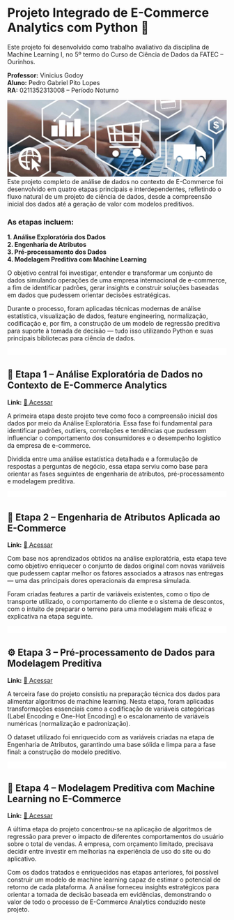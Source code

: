 # Projeto Integrado de E-Commerce Analytics com Python 🐍 
Este projeto foi desenvolvido como trabalho avaliativo da disciplina de Machine Learning I, no 5º termo do Curso de Ciência de Dados da FATEC – Ourinhos.
 
__Professor:__ Vinicius Godoy  
__Aluno:__ Pedro Gabriel Pito Lopes  
__RA:__ 0211352313008 – Período Noturno  


![Representação](imgs/ecommerce-regressao.jpg) 
Este projeto completo de análise de dados no contexto de E-Commerce foi desenvolvido em quatro etapas principais e interdependentes, refletindo o fluxo natural de um projeto de ciência de dados, desde a compreensão inicial dos dados até a geração de valor com modelos preditivos.  

### As etapas incluem:
__1. Análise Exploratória dos Dados__  
__2. Engenharia de Atributos__  
__3. Pré-processamento dos Dados__  
__4. Modelagem Preditiva com Machine Learning__  

O objetivo central foi investigar, entender e transformar um conjunto de dados simulando operações de uma empresa internacional de e-commerce, a fim de identificar padrões, gerar insights e construir soluções baseadas em dados que pudessem orientar decisões estratégicas.

Durante o processo, foram aplicadas técnicas modernas de análise estatística, visualização de dados, feature engineering, normalização, codificação e, por fim, a construção de um modelo de regressão preditiva para suporte à tomada de decisão — tudo isso utilizando Python e suas principais bibliotecas para ciência de dados.


![Espaço](imgs/espaco_menor.png) 
## 🔎 Etapa 1 – Análise Exploratória de Dados no Contexto de E-Commerce Analytics  

__Link:__ [🔗 Acessar](Analise_Exp_Ecommerce/Analise_Explo_Ecommerce.ipynb)  

A primeira etapa deste projeto teve como foco a compreensão inicial dos dados por meio da Análise Exploratória. Essa fase foi fundamental para identificar padrões, outliers, correlações e tendências que pudessem influenciar o comportamento dos consumidores e o desempenho logístico da empresa de e-commerce.  

Dividida entre uma análise estatística detalhada e a formulação de respostas a perguntas de negócio, essa etapa serviu como base para orientar as fases seguintes de engenharia de atributos, pré-processamento e modelagem preditiva.  


![Espaço](imgs/espaco_menor.png)
## 📐 Etapa 2 – Engenharia de Atributos Aplicada ao E-Commerce

__Link:__ [🔗 Acessar](Eng_Atributos_Ecommerce/Engenharia_Atrib.ipynb)  

Com base nos aprendizados obtidos na análise exploratória, esta etapa teve como objetivo enriquecer o conjunto de dados original com novas variáveis que pudessem captar melhor os fatores associados a atrasos nas entregas — uma das principais dores operacionais da empresa simulada.  

Foram criadas features a partir de variáveis existentes, como o tipo de transporte utilizado, o comportamento do cliente e o sistema de descontos, com o intuito de preparar o terreno para uma modelagem mais eficaz e explicativa na etapa seguinte.  


![Espaço](imgs/espaco_menor.png)
## ⚙️ Etapa 3 – Pré-processamento de Dados para Modelagem Preditiva  

__Link:__ [🔗 Acessar](Process_Dados_Ecommerce/Pre_Processamento.ipynb)  

A terceira fase do projeto consistiu na preparação técnica dos dados para alimentar algoritmos de machine learning. Nesta etapa, foram aplicadas transformações essenciais como a codificação de variáveis categóricas (Label Encoding e One-Hot Encoding) e o escalonamento de variáveis numéricas (normalização e padronização).  

O dataset utilizado foi enriquecido com as variáveis criadas na etapa de Engenharia de Atributos, garantindo uma base sólida e limpa para a fase final: a construção do modelo preditivo.  


![Espaço](imgs/espaco_menor.png)
## 💸 Etapa 4 – Modelagem Preditiva com Machine Learning no E-Commerce  

__Link:__ [🔗 Acessar](MLAnalise_Ecomerce/Vendas_Ecommerce.ipynb) 

A última etapa do projeto concentrou-se na aplicação de algoritmos de regressão para prever o impacto de diferentes comportamentos do usuário sobre o total de vendas. A empresa, com orçamento limitado, precisava decidir entre investir em melhorias na experiência de uso do site ou do aplicativo.  

Com os dados tratados e enriquecidos nas etapas anteriores, foi possível construir um modelo de machine learning capaz de estimar o potencial de retorno de cada plataforma. A análise forneceu insights estratégicos para orientar a tomada de decisão baseada em evidências, demonstrando o valor de todo o processo de E-Commerce Analytics conduzido neste projeto.  